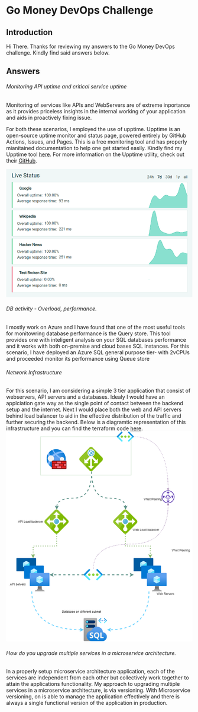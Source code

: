 # Go Money DevOps Challenge
## Introduction
Hi There. Thanks for reviewing my answers to the Go Money DevOps challenge. Kindly find said answers below.
## Answers
###### Monitoring API uptime and critical service uptime
Monitoring of services like APIs and WebServers are of extreme inportance as it provides priceless insights in the internal working of your application and aids in proactively fixing issue. 

For both these scenarios, I employed the use of upptime. Upptime is an open-source uptime monitor and status page, powered entirely by GitHub Actions, Issues, and Pages. This is a free monitoring tool and has properly mianitained documentation to help one get started easily. Kindly find my Upptime tool [here](https://n0mzee.github.io/upptime-monitor/). For more information on the Upptime utility, check out their [GitHub](https://github.com/upptime/upptime).

![Img of Live Status](/images/livestatus.png)

###### DB activity - Overload, performance.
I mostly work on Azure and I have found that one of the most useful tools for monitowring database performance is the Query store. This tool provides one with inteligent analysis on your SQL databases performance and it works with both on-premise and cloud bases SQL instances. For this scenario, I have deployed an Azure SQL general purpose tier- with 2vCPUs and proceeded monitor its performance using Queue store 

###### Network Infrastructure
For this scenario, I am considering a simple 3 tier application that consist of  webservers, API servers and a databases. Idealy I would have an applciation gate way as the single point of contact between the backend setup and the internet. Next I would place both the web and API servers behind load balancer to aid in the effective distribution of the traffic and further securing the backend. Below is a diagramtic representation of this infrastructure and you can find the terraform code [here](/TF_code).
![Img of Network Infra](/images/diagram.png)

###### How do you upgrade multiple services in a microservice architecture.
In a properly setup microservice architecture application, each of the services are independent from each other but collectively work together to attain the applications functionality. My approach to upgrading multiple services in a microservice architecture, is via versioning. With Microservice versioning, on is able to manage the application effectively and there is always a single functional version of the application in production.